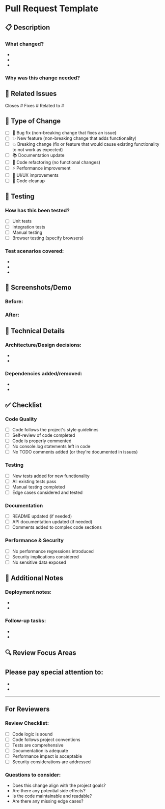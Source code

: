 # Pull Request Template

## 📋 Description
<!-- Provide a brief description of what this PR does -->

### What changed?
- 
- 
- 

### Why was this change needed?
<!-- Explain the problem this PR solves or the feature it adds -->

## 🔗 Related Issues
<!-- Link to any related issues -->
Closes #
Fixes #
Related to #

## 🧪 Type of Change
<!-- Check the relevant boxes -->
- [ ] 🐛 Bug fix (non-breaking change that fixes an issue)
- [ ] ✨ New feature (non-breaking change that adds functionality)
- [ ] 💥 Breaking change (fix or feature that would cause existing functionality to not work as expected)
- [ ] 📚 Documentation update
- [ ] 🔧 Code refactoring (no functional changes)
- [ ] ⚡ Performance improvement
- [ ] 🎨 UI/UX improvements
- [ ] 🧹 Code cleanup

## 🧪 Testing
<!-- Describe the tests you ran and how to reproduce them -->

### How has this been tested?
- [ ] Unit tests
- [ ] Integration tests
- [ ] Manual testing
- [ ] Browser testing (specify browsers)

### Test scenarios covered:
- 
- 
- 

## 📸 Screenshots/Demo
<!-- If applicable, add screenshots or demo GIFs -->

### Before:
<!-- Screenshot or description of current behavior -->

### After:
<!-- Screenshot or description of new behavior -->

## 🔧 Technical Details
<!-- For complex changes, provide technical context -->

### Architecture/Design decisions:
- 
- 

### Dependencies added/removed:
- 
- 

## ✅ Checklist
<!-- Review checklist - check all that apply -->

### Code Quality
- [ ] Code follows the project's style guidelines
- [ ] Self-review of code completed
- [ ] Code is properly commented
- [ ] No console.log statements left in code
- [ ] No TODO comments added (or they're documented in issues)

### Testing
- [ ] New tests added for new functionality
- [ ] All existing tests pass
- [ ] Manual testing completed
- [ ] Edge cases considered and tested

### Documentation
- [ ] README updated (if needed)
- [ ] API documentation updated (if needed)
- [ ] Comments added to complex code sections

### Performance & Security
- [ ] No performance regressions introduced
- [ ] Security implications considered
- [ ] No sensitive data exposed

## 📝 Additional Notes
<!-- Any additional information for reviewers -->

### Deployment notes:
- 
- 

### Follow-up tasks:
- 
- 

## 🔍 Review Focus Areas
<!-- Help reviewers focus on specific areas -->
Please pay special attention to:
- 
- 
- 

---

## For Reviewers
<!-- Guidelines for code reviewers -->

### Review Checklist:
- [ ] Code logic is sound
- [ ] Code follows project conventions
- [ ] Tests are comprehensive
- [ ] Documentation is adequate
- [ ] Performance impact is acceptable
- [ ] Security considerations are addressed

### Questions to consider:
- Does this change align with the project goals?
- Are there any potential side effects?
- Is the code maintainable and readable?
- Are there any missing edge cases?
